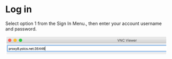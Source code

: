 # Log in

Select option 1 from the Sign In Menu., then enter your account username and password.

![](../../.gitbook/assets/image%20%28103%29.png)

